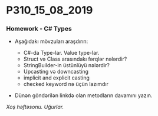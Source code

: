 # P310_15_08_2019

### Homework - C# Types
- Aşağıdakı mövzuları araşdırın:
  - C#-da Type-lar. Value type-lar. 
  - Struct və Class arasındakı fərqlər nələrdir?
  - StringBuilder-in üstünlüyü nələrdir?
  - Upcasting və downcasting
  - implicit and explicit casting
  - checked keyword nə üçün lazımdır
  
- Dünən göndərilən linkdə olan metodların davamını yazın.

*Xoş həftəsonu. Uğurlar.*
